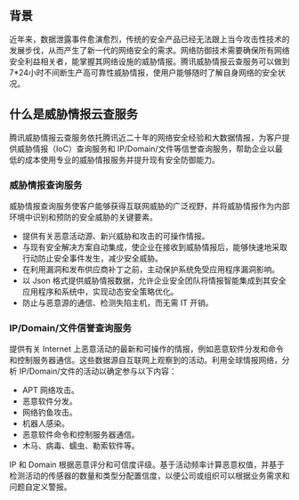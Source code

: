## 背景
近年来，数据泄露事件愈演愈烈，传统的安全产品已经无法跟上当今攻击性技术的发展步伐，从而产生了新一代的网络安全的需求。网络防御技术需要确保所有网络安全利益相关者，能掌握其网络设施的威胁情报。腾讯威胁情报云查服务可以做到7\*24小时不间断生产高可靠性威胁情报，使用户能够随时了解自身网络的安全状况。
## 什么是威胁情报云查服务
腾讯威胁情报云查服务依托腾讯近二十年的网络安全经验和大数据情报，为客户提供威胁情报（IoC）查询服务和 IP/Domain/文件等信誉查询服务，帮助企业以最低的成本使用专业的威胁情报服务并提升现有安全防御能力。
### 威胁情报查询服务
威胁情报查询服务使客户能够获得互联网威胁的广泛视野，并将威胁情报作为内部环境中识别和预防的安全威胁的关键要素。
- 提供有关恶意活动源、新兴威胁和攻击的可操作情报。
- 与现有安全解决方案自动集成，使企业在接收到威胁情报后，能够快速地采取行动防止安全事件发生，减少安全威胁。
- 在利用漏洞和发布供应商补丁之前，主动保护系统免受应用程序漏洞影响。
- 以 Json 格式提供威胁情报数据，允许企业安全团队将情报智能集成到其安全应用程序和系统中，实现动态安全策略优化。
- 防止与恶意源的通信、检测失陷主机，而无需 IT 开销。

### IP/Domain/文件信誉查询服务
提供有关 Internet 上恶意活动的最新和可操作的情报，例如恶意软件分发和命令和控制服务器通信。这些数据源自互联网上观察到的活动。利用全球情报网络，分析 IP/Domain/文件的活动以确定参与以下内容：

- APT 网络攻击。
- 恶意软件分发。
- 网络钓鱼攻击。
- 机器人感染。
- 恶意软件命令和控制服务器通信。
- 木马、病毒、蠕虫、勒索软件等。


IP 和 Domain 根据恶意评分和可信度评级。基于活动频率计算恶意权值，并基于检测活动的传感器的数量和类型分配置信度，以便公司或组织可以根据业务需求和问题自定义警报。
